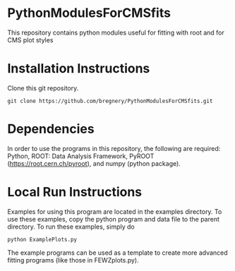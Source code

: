 PythonModulesForCMSfits
=======================

This repository contains python modules useful for fitting with root and for CMS plot styles

Installation Instructions
=========================

Clone this git repository.

    git clone https://github.com/bregnery/PythonModulesForCMSfits.git

Dependencies
============

In order to use the programs in this repository, the following are required: Python, ROOT: Data Analysis Framework, PyROOT (https://root.cern.ch/pyroot), and numpy (python package).

Local Run Instructions
======================

Examples for using this program are located in the examples directory. To use these examples, copy the python program and data file to the parent directory. To run these examples, simply do 

    python ExamplePlots.py

The example programs can be used as a template to create more advanced fitting programs (like those in FEWZplots.py).


